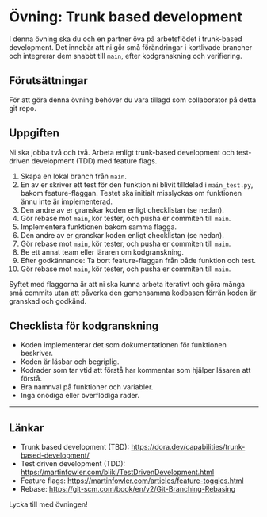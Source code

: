 # Övning: Trunk based development

I denna övning ska du och en partner öva på arbetsflödet i trunk-based development. Det innebär att ni gör små förändringar i kortlivade brancher och integrerar dem snabbt till `main`, efter kodgranskning och verifiering.

## Förutsättningar

För att göra denna övning behöver du vara tillagd som collaborator på detta git repo.

## Uppgiften

Ni ska jobba två och två. Arbeta enligt trunk-based development och test-driven development (TDD) med feature flags.

1. Skapa en lokal branch från `main`.
1. En av er skriver ett test för den funktion ni blivit tilldelad i `main_test.py`, bakom feature-flaggan. Testet ska initialt misslyckas om funktionen ännu inte är implementerad.
1. Den andre av er granskar koden enligt checklistan (se nedan).
1. Gör rebase mot `main`, kör tester, och pusha er commiten till `main`.
1. Implementera funktionen bakom samma flagga.
1. Den andre av er granskar koden enligt checklistan (se nedan).
1. Gör rebase mot `main`, kör tester, och pusha er commiten till `main`.
1. Be ett annat team eller läraren om kodgranskning.
1. Efter godkännande: Ta bort feature-flaggan från både funktion och test.
1. Gör rebase mot `main`, kör tester, och pusha er commiten till `main`.

Syftet med flaggorna är att ni ska kunna arbeta iterativt och göra många små commits utan att påverka den gemensamma kodbasen förrän koden är granskad och godkänd.

## Checklista för kodgranskning

- Koden implementerar det som dokumentationen för funktionen beskriver.
- Koden är läsbar och begriplig.
- Kodrader som tar vtid att förstå har kommentar som hjälper läsaren att förstå.
- Bra namnval på funktioner och variabler.
- Inga onödiga eller överflödiga rader.

---

## Länkar

- Trunk based development (TBD): https://dora.dev/capabilities/trunk-based-development/
- Test driven development (TDD): https://martinfowler.com/bliki/TestDrivenDevelopment.html
- Feature flags: https://martinfowler.com/articles/feature-toggles.html
- Rebase: https://git-scm.com/book/en/v2/Git-Branching-Rebasing

Lycka till med övningen!
